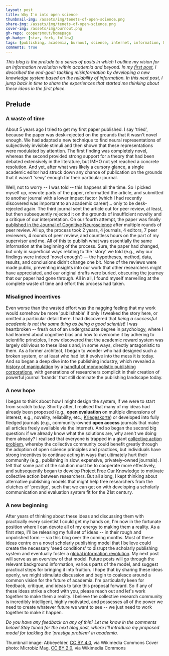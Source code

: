 ```yaml
---
layout: post
title: Why I'm into open science
thumbnail-img: /assets/img/tenets-of-open-science.png
share-img: /assets/img/tenets-of-open-science.png
cover-img: /assets/img/burnout.png
gh-repo: coopersmout/homepage
gh-badge: [star, fork, follow]
tags: [publishing, academia, burnout, science, internet, information, Google, reliability]
comments: true
---
```


*This blog is the prelude to a series of posts in which I outline my vision for an information revolution within academia and beyond. In my [first post](https://coopersmout.com/2021-07-31-reliability-indices-for-the-internet/), I described the end-goal: tackling misinformation by developing a new knowledge system based on the reliability of information. In this next post, I jump back in time to share the experiences that started me thinking about these ideas in the first place.*


## Prelude
### A waste of time
About 5 years ago I tried to get my first paper published. I say 'tried', because the paper was desk-rejected on the grounds that it wasn't novel enough. We had adapted a new technique to find neural representations of subjectively invisible stimuli and then shown that these representations were modulated by attention. The first finding was completely novel, whereas the second provided strong support for a theory that had been debated extensively in the literature, but IMHO not yet reached a concrete resolution. And yet, after what was likely a cursory glance, a single academic editor had struck down any chance of publication on the grounds that it wasn't 'sexy' enough for their particular journal.

Well, not to worry -- I was told -- this happens all the time. So I picked myself up, rewrote parts of the paper, reformatted the article, and submitted to another journal with a lower impact factor (which I had recently discovered was important to an academic career)... only to be desk-rejected again. The third journal sent the article out for peer review, at least, but then subsequently rejected it on the grounds of insufficient novelty and a critique of our interpretation. On our fourth attempt, the paper was finally [published in the Journal of Cognitive Neuroscience](https://doi.org/10.1162/jocn_a_01283) after multiple rounds of peer review. All up, the process took 2 years, 4 journals, 4 editors, 7 peer reviewers, 4 rounds of peer review, and countless hours on the part of my supervisor and me. All of this to publish what was essentially the same information at the beginning of the process. Sure, the paper had changed, but only in superficial ways relating to the 'story' we told (e.g., why our findings were indeed 'novel enough') -- the hypotheses, method, data, results, and conclusions didn't change one bit. None of the reviews were made public, preventing insights into our work that other researchers might have appreciated, and our original drafts were buried, obscuring the journey that our paper had gone through. All in all, I found myself marvelling at the complete waste of time and effort this process had taken.

### Misaligned incentives
Even worse than the wasted effort was the nagging feeling that my work would somehow be more 'publishable' if only I tweaked the story here, or omitted a particular detail there. I had discovered that *being a successful academic is not the same thing as being a good scientist*! I was heartbroken -- fresh out of an undergraduate degree in psychology, where I had learned about cognitive bias and how to overcome it by adhering to scientific principles, I now discovered that the academic reward system was largely oblivious to these ideals and, in some ways, directly antagonistic to them. As a former architect, I began to wonder who had designed such a broken system, or at least who had let it evolve into the mess it is today. And so began a deep dive into the publishing industry, which revealed a [history of manipulation](https://www.theguardian.com/science/2017/jun/27/profitable-business-scientific-publishing-bad-for-science) by a [handful of monopolistic publishing corporations](https://doi.org/10.1371/journal.pone.0127502), with generations of researchers complicit in their creation of powerful journal 'brands' that still dominate the publishing landscape today.

### A new hope
I began to think about how I might design the system, if we were to start from scratch today. Shortly after, I realised that many of my ideas had already been proposed (e.g., **open evaluation** on multiple dimensions of interest, e.g., novelity, reliability, etc.; [Kriegeskorte](https://doi.org/10.3389/fncom.2012.00079)) or developed into fully fledged journals (e.g., community-owned **open access** journals that make all articles freely available via the internet). And so began the second big question: if we already know what the solutions are, why aren't we doing them already? I realised that everyone is trapped in a giant [collective action problem](https://en.wikipedia.org/wiki/Collective_action_problem), whereby the collective community could benefit greatly through the adoption of open science principles and practices, but individuals have strong incentives to continue acting in ways that ultimately hurt their community (e.g., publishing in slow, expensive, privately-owned journals). I felt that some part of the solution must be to cooperate more effectively, and subsequently began to develop [Project Free Our Knowledge](https://freeourknowledge.org/) to motivate collective action between researchers. But all along, I kept thinking about alternative publishing models that might help free researchers from the clutches of 'prestige', such that we can get on with developing a scholarly communication and evaluation system fit for the 21st century.

### A new beginning
After years of thinking about these ideas and discussing them with practically every scientist I could get my hands on, I'm now in the fortunate position where I can devote all of my energy to making them a reality. As a first step, I'll be releasing my full set of ideas -- in their rough and unpolished form -- via this blog over the coming months. Most of these ideas centre on a novel scholarly publishing model that I believe could create the necessary 'seed conditions' to disrupt the scholarly publishing system and eventually foster a [global information revolution](https://coopersmout.com/2021-07-31-reliability-indices-for-the-internet/). My next post will serve as an overview of that model. Future posts will go through the relevant background information, various parts of the model, and suggest practical steps for bringing it into fruition. I hope that by sharing these ideas openly, we might stimulate discussion and begin to coalesce around a common vision for the future of academia. I'm particularly keen for feedback, critique, and ideas to take this proposal forward. So if any of these ideas strike a chord with you, please reach out and let's work together to make them a reality. I believe the collective research community is incredibly intelligent, highly motivated, and possesses all of the power we need to create whatever future we want to see -- we just need to work together to make it happen.


*Do you have any feedback on any of this? Let me know in the comments below! Stay tuned for the next blog post, where I'll introduce my proposed model for tackling the 'prestige problem' in academia.*

Thumbnail image: Abbeyelder, [CC BY 4.0](https://creativecommons.org/licenses/by/4.0), via Wikimedia Commons
Cover photo: Microbiz Mag, [CC BY 2.0](https://creativecommons.org/licenses/by/2.0), via Wikimedia Commons
